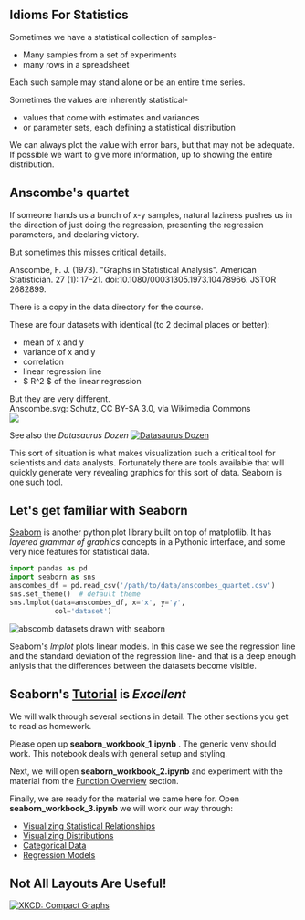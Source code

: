 ## Idioms For Statistics

Sometimes we have a statistical collection of samples-
* Many samples from a set of experiments
* many rows in a spreadsheet<br>

Each such sample may stand alone or be an entire time series.


Sometimes the values are inherently statistical-
* values that come with estimates and variances
* or parameter sets, each defining a statistical distribution


We can always plot the value with error bars, but that may not be adequate.
If possible we want to give more information, up to showing the entire
distribution.



## Anscombe's quartet

If someone hands us a bunch of x-y samples,
natural laziness pushes us in the direction of just doing the regression,
presenting the regression parameters, and declaring victory.

But sometimes this misses critical details.


Anscombe, F. J. (1973). "Graphs in Statistical Analysis".
American Statistician. 27 (1): 17&ndash;21. doi:10.1080/00031305.1973.10478966.
JSTOR 2682899.

There is a copy in the data directory for the course.


These are four datasets with identical (to 2 decimal places or better):
* mean of x and y
* variance of x and y
* correlation
* linear regression line
* $ R^2 $ of the linear regression


But they are very different.<br>
<span class='smalltext'>Anscombe.svg: Schutz, CC BY-SA 3.0, via Wikimedia Commons</span><br>
<span class='image60'>![](https://upload.wikimedia.org/wikipedia/commons/e/ec/Anscombe%27s_quartet_3.svg)</span>


See also the *Datasaurus Dozen*
<span class='image60'>[![Datasaurus Dozen](https://damassets.autodesk.net/content/dam/autodesk/research/publications-assets/images/AllDinosGrey_1.png)](https://www.autodesk.com/research/publications/same-stats-different-graphs)</span>


This sort of situation is what makes visualization such a critical tool for
scientists and data analysts.  Fortunately there are tools available that
will quickly generate very revealing graphics for this sort of data.  Seaborn
is one such tool.



## Let's get familiar with Seaborn

[Seaborn](https://seaborn.pydata.org/)
is another python plot library built on top of matplotlib.
It has *layered grammar of graphics* concepts in a Pythonic interface,
and some very nice features for statistical data.


```python
import pandas as pd
import seaborn as sns
anscombes_df = pd.read_csv('/path/to/data/anscombes_quartet.csv')
sns.set_theme()  # default theme
sns.lmplot(data=anscombes_df, x='x', y='y',
           col='dataset')
```
![abscomb datasets drawn with seaborn](images/abscomb_by_seaborn.png)


Seaborn's *lmplot* plots linear models.  In this case we see the regression
line and the standard deviation of the regression line- and that is a deep
enough anlysis that the differences between the datasets become visible.



## Seaborn's [Tutorial](https://seaborn.pydata.org/tutorial.html) is *Excellent*
We will walk through several sections in detail.  The other sections you
get to read as homework.

Please open up **seaborn_workbook_1.ipynb** .  The generic venv should work.
This notebook deals with general setup and styling.


Next, we will open **seaborn_workbook_2.ipynb** and experiment with the
material from the 
[Function Overview](https://seaborn.pydata.org/tutorial/function_overview.html)
section.


Finally, we are ready for the material we came here for.
Open **seaborn_workbook_3.ipynb** we will work our way through:
* [Visualizing Statistical Relationships](https://seaborn.pydata.org/tutorial/relational.html)
* [Visualizing Distributions](https://seaborn.pydata.org/tutorial/distributions.html)
* [Categorical Data](https://seaborn.pydata.org/tutorial/categorical.html)
* [Regression Models](https://seaborn.pydata.org/tutorial/regression.html)


## Not All Layouts Are Useful!

<span class='image60'>[![XKCD: Compact Graphs](images/compact_graphs_2x.png)](https://xkcd.com/2864/)</span>
